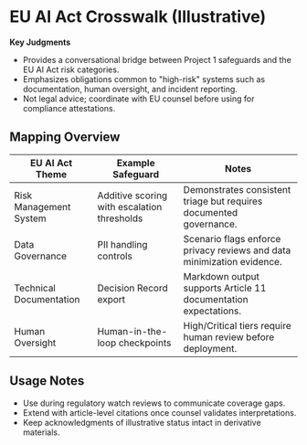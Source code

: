 # EU AI Act Crosswalk (Illustrative)

**Key Judgments**
- Provides a conversational bridge between Project 1 safeguards and the EU AI Act risk categories.
- Emphasizes obligations common to "high-risk" systems such as documentation, human oversight, and incident reporting.
- Not legal advice; coordinate with EU counsel before using for compliance attestations.

## Mapping Overview

| EU AI Act Theme | Example Safeguard | Notes |
| --- | --- | --- |
| Risk Management System | Additive scoring with escalation thresholds | Demonstrates consistent triage but requires documented governance. |
| Data Governance | PII handling controls | Scenario flags enforce privacy reviews and data minimization evidence. |
| Technical Documentation | Decision Record export | Markdown output supports Article 11 documentation expectations. |
| Human Oversight | Human-in-the-loop checkpoints | High/Critical tiers require human review before deployment. |

## Usage Notes
- Use during regulatory watch reviews to communicate coverage gaps.
- Extend with article-level citations once counsel validates interpretations.
- Keep acknowledgments of illustrative status intact in derivative materials.
